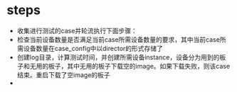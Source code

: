 # steps
- 收集进行测试的case并轮流执行下面步骤：
- 检查当前设备数量是否满足当前case所需设备数量的要求，其中当前case所需设备数量在case_config中以director的形式存储了
- 创建log目录，计算测试时间，并创建所需设备instance，设备分为用到的板子和无用的板子，其中无用的板子下载空的image。如果下载失败，则该case结束。重启下载了空image的板子
- 